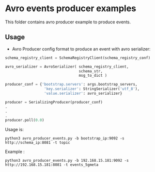 # Avro events producer examples
This folder contains avro producer example to produce events.

## Usage


    
- Avro Producer config format to produce an event with avro serializer:
```python
schema_registry_client = SchemaRegistryClient(schema_registry_conf)

avro_serializer = AvroSerializer( schema_registry_client, 
                                  schema_str,
                                  msg_to_dict )

producer_conf = {'bootstrap.servers': args.bootstrap_servers,
                  'key.serializer': StringSerializer('utf_8'),
                  'value.serializer': avro_serializer}

producer = SerializingProducer(producer_conf)
.
.
.
producer.poll(0.0)
```

Usage is: 
```
python3 avro_producer_events.py -b bootstrap_ip:9092 -s http://schema_ip:8081 -t topic
```

Example : 
```
python3 avro_producer_events.py -b 192.168.15.181:9092 -s http://192.168.15.181:8081 -t events_5gmeta
```

